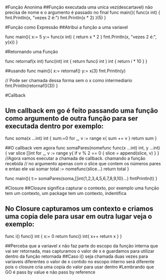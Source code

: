 #Função Anonima
##Função executada uma unica vez(descartavel) não precisa de nome e o argumento é passado no final
func main(){
  func(x int) {
      fmt.Println(x, "vezes 2 é:")
      fmt.Println(x * 2)
  }(5)
}

#Função como Expressão
##Atribui a função a uma variavel

func main(){
  x:= 5
  y:= func(x int) {
        return x * 2
      }
  fmt.Println(x, "vezes 2 é:", y(x))
}

#Retornando uma Função

func retornaf(x int) func(int) int {
  return func(i int ) int {
      return i * 10
  }
}

##usando
func main(){
  x:= retornaf()
  y:= x(3)
  fmt.Println(y)

  // Pode ser chamada dessa forma sem o x como intermediario
  fmt.Println(retornaf()(3))
}

#Callback
## Um callback em go é feito passando uma função como argumento de outra função para ser executada dentro por exemplo:

func soma(x ...int) int {
    sum:=0
    for _, v := range x{
        sum += v
    }
    return sum
}

##O callback vem agora
func somaPares(nomefunc func(x ...int) int, y ...int) {
    var slice []int
    for _, v := range y{
        if v % 2 == 0 {
            slice = append(slice, v)
        }
    }
    //Agora vamos executar a chamada de callback. chamando a função recebida
    // no argumento apenas com o slice que contem os números pares e entao ele vai somar
    total := nomefunc(slice...)
    return total
}

func main(){
  t:= somaPares(soma,[]int{1,2,3,4,5,6,7,8,9,10}...)
  fmtPrintln(t)
}

#Closure
##Closure significa capturar o contexto, por exemplo uma função tem um contexto, um package tem um contexto, indentifica
## No Closure capturamos um contexto e criamos uma copia dele para usar em outra lugar veja o exemplo:

func i() func() int {
    x:= 0
    return func() int{
        x++
        return x
    }
}

##Perceba que a variavel x não faz parte do escopo da função interna que vai ser retornada, mas capturamos o valor de x e guardamos para utilizar dentro da função retornada
##Caso i() seja chamada duas vezes para variaveis diferentes o valor de x contido no escopo interno será diferente pois o closure cria uma copia do valor para usar dentro
#Lembrando que GO é pass by value e não pass by reference
